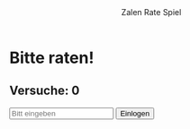 <!DOCTYPE html>
<html lang="en">

<head>
    <meta charset="UTF-8">
    <meta name="viewport" content="width=device-width, initial-scale=1.0">
    <title>Rate speil</title>
    <link rel="stylesheet" href="Hi.css">
</head>

<body>
    <header>Zalen Rate Spiel</header>
    <div class="container">
        <h1 id="T">Bitte raten!</h1>
        <div class="box">
        <h2 id="Fer">Versuche: 0</h2>
        <form onsubmit="A(); return false;">
            <input id="Eingabe" type="number" required placeholder="Bitt eingeben">
            <button>Einlogen</button>
        </form>
        </div>
   </div>
   <script src="Hi.js"></script>
</body>
</html>
